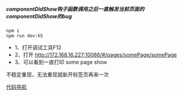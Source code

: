 ##### componentDidShow钩子函数调用之后一直触发当前页面的componentDidShow的bug

```
npm i
npm run dev:h5
```
* 1、打开调试工具F12
* 2、打开 http://172.168.16.227:10086/#/pages/somePage/somePage
* 3、可以看到一直打印 some page show

不稳定重现，无法重现就新开标签页再来一次

<a href="https://github.com/gxsandzxl/taro-bug-demo/blob/master/src/pages/somePage/somePage.jsx">代码导航</a>
